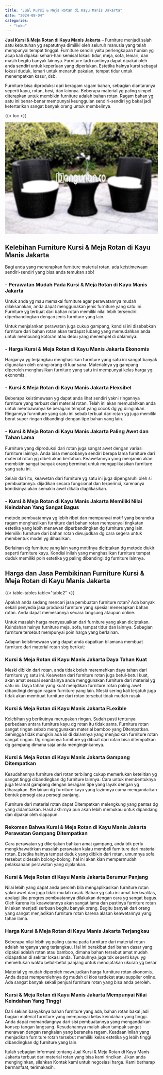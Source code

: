 ```yaml
---
title: "Jual Kursi & Meja Rotan di Kayu Manis Jakarta"
date: "2024-08-04"
categories: 
  - "toko"
---
```


**Jual Kursi & Meja Rotan di Kayu Manis Jakarta** – Furniture menjadi salah satu kebutuhan yg sepatutnya dimiliki oleh seluruh manusia yang telah mempunyai tempat tinggal. Furniture sendiri yaitu perlengkapan hunian yg acap kali dipakai sehari-hari semisal lokasi tidur, meja, sofa, lemari, dan masih begitu banyak lainnya. Furniture tadi nantinya dapat dipakai oleh anda sendiri untuk keperluan yang diperlukan. Estetika halnya kursi sebagai lokasi duduk, lemari untuk menaruh pakaian, tempat tidur untuk menempatkan kasur, dsb.

Furniture bisa diproduksi dari beragam ragam bahan, sebagian diantaranya seperti kayu, rotan, besi, dan lainnya. Beberapa material yg paling simpel diterapkan untuk membikin furniture adalah bahan rotan. Ragam bahan yg satu ini benar-benar mempunyai keunggulan sendiri-sendiri yg bakal jadi ketertarikan sangat banyak orang untuk membelinya.

{{< toc >}}

![Jual Kursi & Meja Rotan di Kayu Manis Jakarta](/images/kursi-meja-rotan-murah51.png)

## Kelebihan Furniture Kursi & Meja Rotan di Kayu Manis Jakarta

Bagi anda yang menerapkan furniture material rotan, ada keistimewaan sendiri-sendiri yang bisa anda temukan sbb!

### \- Perawatan Mudah Pada Kursi & Meja Rotan di Kayu Manis Jakarta

Untuk anda yg mau memakai furniture agar perawatannya mudah dilaksanakan, anda dapat menggunakan jenis furniture yang satu ini. Furniture yg terbuat dari bahan rotan memiliki nilai lebih tersendiri diperbandingkan dengan jenis furniture yang lain.

Untuk menjalankan perawatan juga cukup gampang, kondisi ini disebabkan furniture dari bahan rotan akan terdapat lubang yang memudahkan anda untuk membuang kotoran atau debu yang menempel di dalamnya.

### \- Harga Kursi & Meja Rotan di Kayu Manis Jakarta Ekonomis

Harganya yg terjangkau menghasilkan furniture yang satu ini sangat banyak digunakan oleh orang-orang di luar sana. Materialnya yg gampang diperoleh menghasilkan furniture yang satu ini mempunyai kelas harga yg ekonomis.

### \- Kursi & Meja Rotan di Kayu Manis Jakarta Flexsibel

Beberapa keistimewaan yg dapat anda lihat sendiri yakni ringannya furniture yang terbuat dari material rotan. Telah ini akan memudahkan anda untuk membawanya ke beragam tempat yang cocok dg yg diinginkan. Ringannya funrniture yang satu ini sebab terbuat dari rotan yg juga memiliki berat super ringan dibandingi dengan tipe bahan yang lain.

### \- Kursi & Meja Rotan di Kayu Manis Jakarta Paling Awet dan Tahan Lama

Furniture yang diproduksi dari rotan juga sangat awet dengan variasi furniture lainnya. Anda bisa mencobanya sendiri berapa lama furniture dari material rotan yg dibeli akan bertahan. Keawetannya yang menjamin akan membikin sangat banyak orang berminat untuk mengaplikasikan furniture yang satu ini.

Selain dari itu, keawetan dari furniture yg satu ini juga dipengaruhi oleh si pembuatannya. dijadikan secara fungsional dan terperinci, karenanya kondisinya akan semakin awet dikala diaplikasikan.

### \- Kursi & Meja Rotan di Kayu Manis Jakarta Memiliki Nilai Keindahan Yang Sangat Bagus

metode pembuatannya yg lebih ribet dan mempunyai motif yang beraneka ragam menghasilkan furniture dari bahan rotan mempunyai tingkatan estetika yang lebih menawan diperbandingkan dg furniture yang lain. Memiliki furniture dari bahan rotan diwujudkan dg cara segera untuk membentuk model yg dihasilkan.

Berlainan dg furniture yang lain yang motifnya diciptakan dg metode diukir seperti furniture kayu. Kondisi inilah yang menghasilkan furniture tempat duduk memiliki poin estetika yg paling dibandingi dg furniture lainnya.

## Harga dan Jasa Pembikinan Furniture Kursi & Meja Rotan di Kayu Manis Jakarta

{{< table-tables table="table2" >}}

Apakah anda sedang mencari jasa pembuatan furniture rotan? Ada banyak sekali penyedia jasa produksi furniture yang spesial menerapkan bahan rotan. Anda dapat memesannya secara langsung ataupun online.

Untuk masalah harga menyesuaikan dari furniture yang akan diciptakan. Keindahan halnya furniture meja, sofa, tempat tidur dan lainnya. Sebagian furniture tersebut mempunyai poin harga yang berlainan.

Adapun keistimewaan yang dapat anda dapatkan bilamana membuat furniture dari material rotan sbg berikut:

### Kursi & Meja Rotan di Kayu Manis Jakarta Daya Tahan Kuat

Meski dibikin dari rotan, anda tidak boleh meremehkan daya tahan dari furniture yg satu ini. Keawetan dari furniture rotan juga betul-betul kuat, akan amat sesuai seandainya anda menggunakan furniture dari material yg satu ini. Daya tahan yang kuat menjdikan furniture rotan paling awet dibandingi dengan ragam furniture yang lain. Meski sering kali terjatuh juga tidak akan membuat furniture dari rotan tersebut tidak mudah rusak.

### Kursi & Meja Rotan di Kayu Manis Jakarta FLexible

Kelebihan yg berikutnya merupakan ringan. Sudah pasti tentunya perbedaan antara furniture kayu dg rotan itu tidak sama. Furniture rotan sangat ringan sebab menggunakan material bamboo yang Ditempatkan. Sehingga tidak mungkin ada isi di dalamnya yang menjadikan furniture rotan sangat ringan. Dg ringannya furniture yg dibuat dari rotan bisa ditempatkan dg gampang dimana saja anda menginginkannya.

### Kursi & Meja Rotan di Kayu Manis Jakarta Gampang Ditempatkan

Kesudahannya furniture dari rotan terbilang cukup memerlukan ketelitian yg sangat tinggi dibandingkan dg furniture lainnya. Cara untuk membentuknya juga teramat gampang dengan beragam tipe yang layak dengan yg diharapkan. Berlainan dg furniture kayu yang lazimnya cuma mengandalkan bentuk persegi atau persegi panjang.

Furniture dari material rotan dapat Ditempatkan melengkung yang pantas dg yang didambakan. Hasil akhirnya pun akan lebih memukau untuk dipandang dan dipakai oleh siapapun.

### Rekomen Bahwa Kursi & Meja Rotan di Kayu Manis Jakarta Perawatan Gampang Ditempatkan

Cara perawatan yg dikerjakan bahkan amat gampang, anda tdk perlu mengkhawatirkan masalah perawatan kalau membeli furniture dari material rotan. Estetika halnya tempat duduk yang dibikin dari rotan, umumnya sofa tersebut didesain bolong-bolong, hal ini akan kian mempermudah pelaksanaan perawatan yang dijalankan.

### Kursi & Meja Rotan di Kayu Manis Jakarta Berumur Panjang

Nilai lebih yang dapat anda peroleh bila mengaplikasikan furniture rotan yakni awet dan juga tidak mudah rusak. Bahan yg satu ini amat berkwalitas, apalagi jika progres pembuatannya dilakukan dengan cara yg sangat bagus. Oleh karena itu keawetannya akan sangat lama dan pastinya furniture rotan ini akan menjadi serbuan begitu banyak orang. Begitu banyak dari orang yang sangat menjadikan furniture rotan karena alasan keawetannya yang tahan lama.

### Harga Kursi & Meja Rotan di Kayu Manis Jakarta Terjangkau

Beberapa nilai lebih yg paling utama pada furniture dari material rotan adalah harganya yang terjangkau. Hal ini berakibat dari bahan dasar yang dipakai adalah rotan atau bamboo, dimana bahan tersebut amat mudah didapatkan di sekitar lokasi anda. Tumbuhnya juga tdk seperti kayu yg memerlukan waktu betul-betul panjang untuk menciptakan ukuran yg besar.

Material yg mudah diperoleh mewujudkan harga furniture rotan ekonomis. Anda dapat memperolehnya dg mudah di kios terdekat atau supplier online. Ada sangat banyak sekali penjual furniture rotan yang bisa anda peroleh.

### Kursi & Meja Rotan di Kayu Manis Jakarta Mempunyai Nilai Keindahan Yang Tinggi

Dari sekian banyaknya bahan furniture yang ada, bahan rotan bakal jadi bagian material furniture yang mempunyai kelas keindahan yang tinggi. Anda dapat memandangnya dari sisi pembuatannya yang mengandalkan konsep tangan langsung. Kesudahannya malah akan tampak sangat menawan dengan rangkaian yang beraneka ragam. Keadaan inilah yang menjadikan furniture rotan tersebut memiliki kelas estetika yg lebih tinggi dibandingkan dg furniture yang lain.

Itulah sebagian informasi tentang Jual Kursi & Meja Rotan di Kayu Manis Jakarta terbuat dari material rotan yang bisa kami rincikan, Jikan anda menginginkan, silahkan Kontak kami untuk negosiasi harga. Kami berharap bermanfaat, terimakasih.
